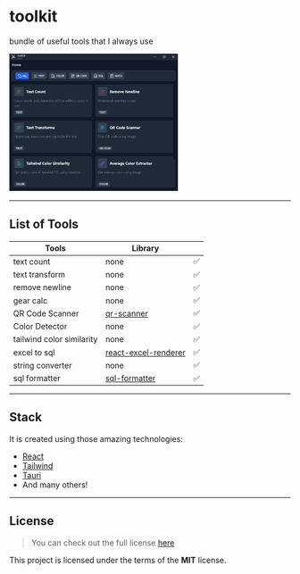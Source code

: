 # toolkit
bundle of useful tools that I always use
 
<img src="./res/output.png" alt="toolkit" width="60%" height="60%" >

---

## List of Tools
| Tools | Library |  | 
| --- | --- | --- |
text count | none | :white_check_mark: | 
text transform | none | :white_check_mark: | 
remove newline | none | :white_check_mark: | 
gear calc | none | :white_check_mark: | 
QR Code Scanner | [qr-scanner](https://github.com/nimiq/qr-scanner) | :white_check_mark: | 
Color Detector | none | :white_check_mark: | 
tailwind color similarity | none | :white_check_mark: | 
excel to sql | [react-excel-renderer](https://github.com/ashishd751/react-excel-renderer) | :white_check_mark: | 
string converter | none | :white_check_mark: | 
sql formatter | [sql-formatter](https://github.com/sql-formatter-org/sql-formatter) | :white_check_mark: | 

---

## Stack
It is created using those amazing technologies:
- [React](https://nextjs.org/)
- [Tailwind](https://tailwindcss.com/)
- [Tauri](https://tauri.studio/)
- And many others!

---

## License
>You can check out the full license [here](https://github.com/hafizhaziq307/toolkit/blob/main/LICENSE)

This project is licensed under the terms of the **MIT** license.

